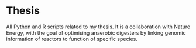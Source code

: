 # Thesis
All Python and R scripts related to my thesis. It is a collaboration with Nature Energy, with the goal of optimising anaerobic digesters by linking genomic information of reactors to function of specific species.

